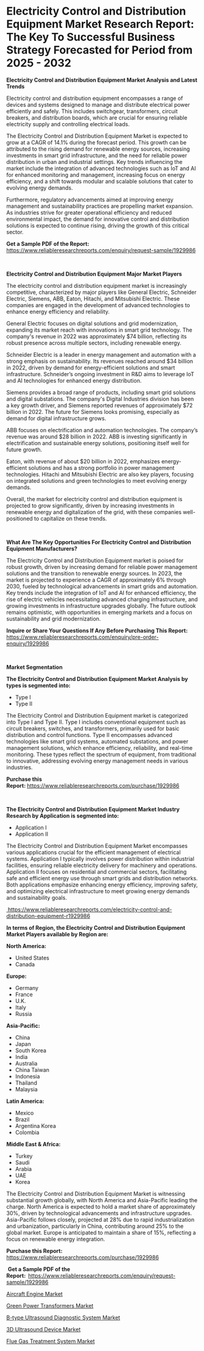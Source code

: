 <p><h1>Electricity Control and Distribution Equipment Market Research Report: The Key To Successful Business Strategy Forecasted for Period from 2025 - 2032</h1></p><p><strong>Electricity Control and Distribution Equipment Market Analysis and Latest Trends</strong></p>
<p><p>Electricity control and distribution equipment encompasses a range of devices and systems designed to manage and distribute electrical power efficiently and safely. This includes switchgear, transformers, circuit breakers, and distribution boards, which are crucial for ensuring reliable electricity supply and controlling electrical loads.</p><p>The Electricity Control and Distribution Equipment Market is expected to grow at a CAGR of 14.1% during the forecast period. This growth can be attributed to the rising demand for renewable energy sources, increasing investments in smart grid infrastructure, and the need for reliable power distribution in urban and industrial settings. Key trends influencing the market include the integration of advanced technologies such as IoT and AI for enhanced monitoring and management, increasing focus on energy efficiency, and a shift towards modular and scalable solutions that cater to evolving energy demands.</p><p>Furthermore, regulatory advancements aimed at improving energy management and sustainability practices are propelling market expansion. As industries strive for greater operational efficiency and reduced environmental impact, the demand for innovative control and distribution solutions is expected to continue rising, driving the growth of this critical sector.</p></p>
<p><strong>Get a Sample PDF of the Report:&nbsp;</strong> <a href="https://www.reliableresearchreports.com/enquiry/request-sample/1929986?utm_campaign=8&utm_medium=2&utm_source=Github&utm_content=ia&utm_term=16012025&utm_id=electricity-control-and-distribution-equipment">https://www.reliableresearchreports.com/enquiry/request-sample/1929986</a></p>
<p>&nbsp;</p>
<p><strong>Electricity Control and Distribution Equipment Major Market Players</strong></p>
<p><p>The electricity control and distribution equipment market is increasingly competitive, characterized by major players like General Electric, Schneider Electric, Siemens, ABB, Eaton, Hitachi, and Mitsubishi Electric. These companies are engaged in the development of advanced technologies to enhance energy efficiency and reliability. </p><p>General Electric focuses on digital solutions and grid modernization, expanding its market reach with innovations in smart grid technology. The company's revenue in 2022 was approximately $74 billion, reflecting its robust presence across multiple sectors, including renewable energy.</p><p>Schneider Electric is a leader in energy management and automation with a strong emphasis on sustainability. Its revenues reached around $34 billion in 2022, driven by demand for energy-efficient solutions and smart infrastructure. Schneider’s ongoing investment in R&D aims to leverage IoT and AI technologies for enhanced energy distribution.</p><p>Siemens provides a broad range of products, including smart grid solutions and digital substations. The company's Digital Industries division has been a key growth driver, and Siemens reported revenues of approximately $72 billion in 2022. The future for Siemens looks promising, especially as demand for digital infrastructure grows.</p><p>ABB focuses on electrification and automation technologies. The company’s revenue was around $28 billion in 2022. ABB is investing significantly in electrification and sustainable energy solutions, positioning itself well for future growth.</p><p>Eaton, with revenue of about $20 billion in 2022, emphasizes energy-efficient solutions and has a strong portfolio in power management technologies. Hitachi and Mitsubishi Electric are also key players, focusing on integrated solutions and green technologies to meet evolving energy demands.</p><p>Overall, the market for electricity control and distribution equipment is projected to grow significantly, driven by increasing investments in renewable energy and digitalization of the grid, with these companies well-positioned to capitalize on these trends.</p></p>
<p>&nbsp;</p>
<p><strong>What Are The Key Opportunities For Electricity Control and Distribution Equipment Manufacturers?</strong></p>
<p><p>The Electricity Control and Distribution Equipment market is poised for robust growth, driven by increasing demand for reliable power management solutions and the transition to renewable energy sources. In 2023, the market is projected to experience a CAGR of approximately 6% through 2030, fueled by technological advancements in smart grids and automation. Key trends include the integration of IoT and AI for enhanced efficiency, the rise of electric vehicles necessitating advanced charging infrastructure, and growing investments in infrastructure upgrades globally. The future outlook remains optimistic, with opportunities in emerging markets and a focus on sustainability and grid modernization.</p></p>
<p><strong>Inquire or Share Your Questions If Any Before Purchasing This Report:</strong> <a href="https://www.reliableresearchreports.com/enquiry/pre-order-enquiry/1929986?utm_campaign=8&utm_medium=2&utm_source=Github&utm_content=ia&utm_term=16012025&utm_id=electricity-control-and-distribution-equipment">https://www.reliableresearchreports.com/enquiry/pre-order-enquiry/1929986</a></p>
<p>&nbsp;</p>
<p><strong>Market Segmentation</strong></p>
<p><strong>The Electricity Control and Distribution Equipment Market Analysis by types is segmented into:</strong></p>
<p><ul><li>Type I</li><li>Type II</li></ul></p>
<p><p>The Electricity Control and Distribution Equipment market is categorized into Type I and Type II. Type I includes conventional equipment such as circuit breakers, switches, and transformers, primarily used for basic distribution and control functions. Type II encompasses advanced technologies like smart grid systems, automated substations, and power management solutions, which enhance efficiency, reliability, and real-time monitoring. These types reflect the spectrum of equipment, from traditional to innovative, addressing evolving energy management needs in various industries.</p></p>
<p><strong>Purchase this Report:&nbsp;</strong><a href="https://www.reliableresearchreports.com/purchase/1929986?utm_campaign=8&utm_medium=2&utm_source=Github&utm_content=ia&utm_term=16012025&utm_id=electricity-control-and-distribution-equipment">https://www.reliableresearchreports.com/purchase/1929986</a></p>
<p>&nbsp;</p>
<p><strong>The Electricity Control and Distribution Equipment Market Industry Research by Application is segmented into:</strong></p>
<p><ul><li>Application I</li><li>Application II</li></ul></p>
<p><p>The Electricity Control and Distribution Equipment Market encompasses various applications crucial for the efficient management of electrical systems. Application I typically involves power distribution within industrial facilities, ensuring reliable electricity delivery for machinery and operations. Application II focuses on residential and commercial sectors, facilitating safe and efficient energy use through smart grids and distribution networks. Both applications emphasize enhancing energy efficiency, improving safety, and optimizing electrical infrastructure to meet growing energy demands and sustainability goals.</p></p>
<p><a href="https://www.reliableresearchreports.com/electricity-control-and-distribution-equipment-r1929986?utm_campaign=8&utm_medium=2&utm_source=Github&utm_content=ia&utm_term=16012025&utm_id=electricity-control-and-distribution-equipment">&nbsp;https://www.reliableresearchreports.com/electricity-control-and-distribution-equipment-r1929986</a></p>
<p><strong>In terms of Region, the Electricity Control and Distribution Equipment Market Players available by Region are:</strong></p>
<p>
    <p> <strong> North America: </strong>
        <ul>
            <li>United States</li>
            <li>Canada</li>
        </ul>
        </p> 
    <p> <strong> Europe: </strong>
        <ul>
            <li>Germany</li>
            <li>France</li>
            <li>U.K.</li>
            <li>Italy</li>
            <li>Russia</li>
        </ul>
        </p> 
    <p> <strong> Asia-Pacific: </strong>
        <ul>
            <li>China</li>
            <li>Japan</li>
            <li>South Korea</li>
            <li>India</li>
            <li>Australia</li>
            <li>China Taiwan</li>
            <li>Indonesia</li>
            <li>Thailand</li>
            <li>Malaysia</li>
        </ul>
        </p> 
    <p> <strong> Latin America: </strong>
        <ul>
            <li>Mexico</li>
            <li>Brazil</li>
            <li>Argentina Korea</li>
            <li>Colombia</li>
        </ul>
        </p> 
    <p> <strong> Middle East & Africa: </strong>
        <ul>
            <li>Turkey</li>
            <li>Saudi</li>
            <li>Arabia</li>
            <li>UAE</li>
            <li>Korea</li>
        </ul>
    </p>
    </p>
<p><p>The Electricity Control and Distribution Equipment Market is witnessing substantial growth globally, with North America and Asia-Pacific leading the charge. North America is expected to hold a market share of approximately 30%, driven by technological advancements and infrastructure upgrades. Asia-Pacific follows closely, projected at 28% due to rapid industrialization and urbanization, particularly in China, contributing around 25% to the global market. Europe is anticipated to maintain a share of 15%, reflecting a focus on renewable energy integration.</p></p>
<p><strong>Purchase this Report: </strong><a href="https://www.reliableresearchreports.com/purchase/1929986?utm_campaign=8&utm_medium=2&utm_source=Github&utm_content=ia&utm_term=16012025&utm_id=electricity-control-and-distribution-equipment">https://www.reliableresearchreports.com/purchase/1929986</a></p>
<p>&nbsp;<strong>Get a Sample PDF of the Report:&nbsp;&nbsp;</strong><a href="https://www.reliableresearchreports.com/enquiry/request-sample/1929986?utm_campaign=8&utm_medium=2&utm_source=Github&utm_content=ia&utm_term=16012025&utm_id=electricity-control-and-distribution-equipment">https://www.reliableresearchreports.com/enquiry/request-sample/1929986</a></p>
<p><strong></strong></p>
<p><p><a href="https://github.com/bornergabrielle89/Market-Research-Report-List-1/blob/main/aircraft-engine-market.md?utm_campaign=8&utm_medium=2&utm_source=Github&utm_content=ia&utm_term=16012025&utm_id=electricity-control-and-distribution-equipment">Aircraft Engine Market</a></p><p><a href="https://github.com/toldenargelia86/Market-Research-Report-List-1/blob/main/green-power-transformers-market.md?utm_campaign=8&utm_medium=2&utm_source=Github&utm_content=ia&utm_term=16012025&utm_id=electricity-control-and-distribution-equipment">Green Power Transformers Market</a></p><p><a href="https://github.com/wileonie19657/Market-Research-Report-List-1/blob/main/b-type-ultrasound-diagnostic-system-market.md?utm_campaign=8&utm_medium=2&utm_source=Github&utm_content=ia&utm_term=16012025&utm_id=electricity-control-and-distribution-equipment">B-type Ultrasound Diagnostic System Market</a></p><p><a href="https://github.com/comasnickie/Market-Research-Report-List-1/blob/main/3d-ultrasound-device-market.md?utm_campaign=8&utm_medium=2&utm_source=Github&utm_content=ia&utm_term=16012025&utm_id=electricity-control-and-distribution-equipment">3D Ultrasound Device Market</a></p><p><a href="https://github.com/mcfred89/Market-Research-Report-List-1/blob/main/flue-gas-treatment-system-market.md?utm_campaign=8&utm_medium=2&utm_source=Github&utm_content=ia&utm_term=16012025&utm_id=electricity-control-and-distribution-equipment">Flue Gas Treatment System Market</a></p></p>